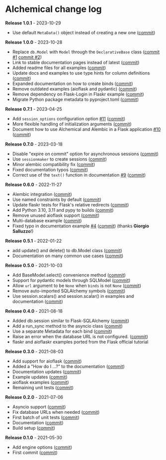 # Alchemical change log

**Release 1.0.1** - 2023-10-29

- Use default `MetaData()` object instead of creating a new one ([commit](https://github.com/miguelgrinberg/alchemical/commit/32c3a035b3a5e3b4d1fe2159cb9c711d7345d0c6))

**Release 1.0.0** - 2023-10-28

- Replace `db.Model` with `Model` through the `DeclarativeBase` class ([commit #1](https://github.com/miguelgrinberg/alchemical/commit/02d54da8ff4a143953877353477dc4a84dfe8525) [commit #2](https://github.com/miguelgrinberg/alchemical/commit/964e0784607104a828817119c2080d78d4a10278))
- Link to stable documentation pages instead of latest ([commit](https://github.com/miguelgrinberg/alchemical/commit/fdd91934796e1ad1cbd89a9bcd8dc2b4262335a5))
- Added readme files for all examples ([commit](https://github.com/miguelgrinberg/alchemical/commit/65b0992db283857b9bb50fb58a6bfbb41ae46ab9))
- Update docs and examples to use type hints for column definitions ([commit](https://github.com/miguelgrinberg/alchemical/commit/1b56e0613d98e6e14bb8380ec9084d45f3f959f7))
- Expanded documentation on how to create binds ([commit](https://github.com/miguelgrinberg/alchemical/commit/5cefcf87c6bec25332d02cee0658c4853f1233f3))
- Remove outdated examples (aioflask and pydantic) ([commit](https://github.com/miguelgrinberg/alchemical/commit/82cef97693453cd70f47823c5fd5433c542cc562))
- Remove dependency on Flask-Login in Flaskr example ([commit](https://github.com/miguelgrinberg/alchemical/commit/b35aa55e569fb3ab690122e43575046e384d9393))
- Migrate Python package metadata to pyproject.toml ([commit](https://github.com/miguelgrinberg/alchemical/commit/54903b502a91c92baeeaa4a313c09ba07adb8600))

**Release 0.7.1** - 2023-04-25

- Add `session_options` configuration option [#11](https://github.com/miguelgrinberg/alchemical/issues/11) ([commit](https://github.com/miguelgrinberg/alchemical/commit/baa93cc7a58b585c0ed0751b781db15a2f243068))
- More flexible handling of initialization arguments ([commit](https://github.com/miguelgrinberg/alchemical/commit/72976b683fd350165925cd056696e6c254016eff))
- Document how to use Alchemical and Alembic in a Flask application [#10](https://github.com/miguelgrinberg/alchemical/issues/10) ([commit](https://github.com/miguelgrinberg/alchemical/commit/cc443c187f27ce919849b2a3557f807bfa8d93fc))

**Release 0.7.0** - 2023-03-18

- Disable "expire on commit" option for asynchronous sessions ([commit](https://github.com/miguelgrinberg/alchemical/commit/b5aeba48107358dbcd6932bebb544851eb4d592e))
- Use `sessionmaker` to create sessions ([commit](https://github.com/miguelgrinberg/alchemical/commit/744705671bac8a1db8f339d780df5bf7f13356eb))
- Minor alembic compatibility fix ([commit](https://github.com/miguelgrinberg/alchemical/commit/9760aef3b53c41a933b434649e3c90de59af0a45))
- Fixed documentation typos ([commit](https://github.com/miguelgrinberg/alchemical/commit/e28cbc025bb7ff5da061cdb8bceee85ab714b31b))
- Correct use of the `text()` function in documentation [#9](https://github.com/miguelgrinberg/alchemical/issues/9) ([commit](https://github.com/miguelgrinberg/alchemical/commit/dabd6898428422ef2aaa518911f051672cc26d1f))

**Release 0.6.0** - 2022-11-27

- Alembic integration ([commit](https://github.com/miguelgrinberg/alchemical/commit/4bc3f687647e20722105dac6831c8bf96becab5a))
- Use named constraints by default ([commit](https://github.com/miguelgrinberg/alchemical/commit/0531883aae3db65471208bfff3508ee4fea7ad05))
- Update flaskr tests for Flask's relative redirects ([commit](https://github.com/miguelgrinberg/alchemical/commit/033e69aebdb1ae48b8ca7c6d041fef4bd7ebae82))
- Add Python 3.10, 3.11 and pypy to builds ([commit](https://github.com/miguelgrinberg/alchemical/commit/b9e4af488b29457f187df63bacfa9b466110e131))
- Remove unused aioflask support ([commit](https://github.com/miguelgrinberg/alchemical/commit/8fca5f91bed60d37c7ee8ee6a231a7d655e4103a))
- Multi-database example ([commit](https://github.com/miguelgrinberg/alchemical/commit/8c1f4e20a803bafd6342968424232b3e279e6e12))
- Fixed typo in documentation example [#4](https://github.com/miguelgrinberg/alchemical/issues/4) ([commit](https://github.com/miguelgrinberg/alchemical/commit/6a995ed288ac219d506ff6866f14bc15a265795d)) (thanks **Giorgio Salluzzo**!)

**Release 0.5.1** - 2022-01-22

- add update() and delete() to db.Model class ([commit](https://github.com/miguelgrinberg/alchemical/commit/818c0542ec6fc62e14679dd0917d145cb4b19582))
- Documentation on many common use cases ([commit](https://github.com/miguelgrinberg/alchemical/commit/9ade0914da50c9dafbb6595ac271b248af93d660))

**Release 0.5.0** - 2021-10-03

- Add BaseModel.select() convenience method ([commit](https://github.com/miguelgrinberg/alchemical/commit/5c87a2382c2b91edc8fc529d8c7e38c898c2655d))
- Support for pydantic models through SQLModel ([commit](https://github.com/miguelgrinberg/alchemical/commit/73708437d89b846cf16a63b954ba6a569fd5b591))
- Allow `url` argument to be `None` when `binds` is not `None` ([commit](https://github.com/miguelgrinberg/alchemical/commit/3acde22d3b975eece4e43cee74d5886bf5048e92))
- Remove auto-imported SQLAlchemy symbols ([commit](https://github.com/miguelgrinberg/alchemical/commit/5c87a2382c2b91edc8fc529d8c7e38c898c2655d))
- Use session.scalars() and session.scalar() in examples and documentation ([commit](https://github.com/miguelgrinberg/alchemical/commit/cb6e4cd7837e686db51f080e8203a404f5d93e65))

**Release 0.4.0** - 2021-08-18

- Added db.session similar to Flask-SQLAlchemy ([commit](https://github.com/miguelgrinberg/alchemical/commit/a66f9bdac6a45aefb71fbc229598a1779f6e3f1e))
- Add a run_sync method to the asyncio class ([commit](https://github.com/miguelgrinberg/alchemical/commit/095ff759b48499328e1a53b0b048eb59701ad37b))
- Use a separate Metadata for each bind ([commit](https://github.com/miguelgrinberg/alchemical/commit/5cdb37d85243e2350c61922c5d1ab8df15076c09))
- Raise an error when the database URL is not configured. ([commit](https://github.com/miguelgrinberg/alchemical/commit/d3f3787a19e271c9cac6bca76fd17201b5c59ea2))
- flaskr and aioflaskr examples ported from the Flask official tutorial

**Release 0.3.0** - 2021-08-03

- Add support for aioflask ([commit](https://github.com/miguelgrinberg/alchemical/commit/f5c0e2b424b39ab129789c2e707d49ecfb117b13))
- Added a "How do I ...?" to the documentation ([commit](https://github.com/miguelgrinberg/alchemical/commit/6c1659f9041ad1bac14bb87c6c1cc7fa929f6622))
- Documentation updates ([commit](https://github.com/miguelgrinberg/alchemical/commit/fc13d12bd9014a7fa56f42c61012e08a85497c76))
- Example updates ([commit](https://github.com/miguelgrinberg/alchemical/commit/6d48822d069386d8bf4529b90ef678695faae158))
- aioflask examples ([commit](https://github.com/miguelgrinberg/alchemical/commit/d4d196eabf0687b909de112291d71950f61a9096))
- Remaining unit tests ([commit](https://github.com/miguelgrinberg/alchemical/commit/7fdb15a10a80dc4c01642cff35f22985761abbcd))

**Release 0.2.0** - 2021-07-06

- Asyncio support ([commit](https://github.com/miguelgrinberg/alchemical/commit/1890ced7c2b60a8d165dd02a7a8762bcc4a2cad1))
- Fix database URLs when needed ([commit](https://github.com/miguelgrinberg/alchemical/commit/e3c081f12c3b9e7838aee3134ede428ff92eb5b8))
- First batch of unit tests ([commit](https://github.com/miguelgrinberg/alchemical/commit/f56ea2ed446ada135d81fd9a4046f0bc78d871f0))
- Documentation ([commit](https://github.com/miguelgrinberg/alchemical/commit/09eb1c724ec501b2a25807e46a8b603a13c23668))
- Build setup ([commit](https://github.com/miguelgrinberg/alchemical/commit/cff9de37a363f604aa5048cc8005c21f234e9cfd))

**Release 0.1.0** - 2021-05-30

- Add engine options ([commit](https://github.com/miguelgrinberg/alchemical/commit/c3e551739ff8ae02fa79fd2da788127aaf264bf2))
- First commit ([commit](https://github.com/miguelgrinberg/alchemical/commit/7f58f7ba7783011d6977d6cab3cb952305aacbf1))
